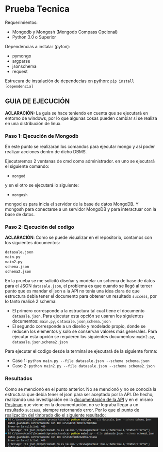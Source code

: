 
# Prueba Tecnica
Requerimientos:
+ Mongodb y Mongosh (Mongodb Compass Opcional)
+ Python 3.0 o Superior

Dependencias a instalar (pyton):
+ pymongo
+ argparse
+ jsonschema
+ request

Estrucura de instalación de dependecias en python:
`pip install [dependencia]`

## GUIA DE EJECUCIÓN

__ACLARACIÓN:__ La guía se hace teniendo en cuenta que se ejecutará en entorno de windows, por lo que algunas cosas pueden cambiar si se realiza en una distribución de linux.

### Paso 1: Ejecución de Mongodb
En este punto se realizaran los comandos para ejecutar mongo y así poder realizar acciones dentro de dicho DBMS.

Ejecutaremos 2 ventanas de cmd como administrador.
en uno se ejecutará el siguiente comando:

- `mongod`

y en el otro se ejecutará lo siguiente:

- `mongosh`

mongod es para inicia el servidor de la base de datos MongoDB.
Y mongosh para conectarse a un servidor MongoDB y para interactuar con la base de datos.

### Paso 2: Ejecución del codigo
__ACLARACIÓN__: Como se puede visualizar en el repositorio, contamos con los siguientes documentos:
```
datasale.json
main.py
main2.py 
schema.json
schema2.json
```
En la prueba se me solicitó diseñar y modelar un schema de base de datos para el JSON `datasale.json`, el problema es que cuando se llegó al tercer punto que es mandar el json a la API no tenia una idea clara de que estructura debia tener el documento para obtener un resultado `success`, por lo tanto realicé 2 schema:
- El primero corresponde a la estructura tal cual tiene el documento `datasale.json`. Para ejecutar esta opción se usaran los siguientes documentos: `main.py`, `datasale.json`,`schema.json`
- El segundo corresponde a un diseño y modelado propio, donde se reducen los elementos y solo se conservan valores más generales. Para ejecutar esta opción se requieren los siguientes documentos: `main2.py`, `datasale.json`,`schema2.json`

Para ejecutar el codigo desde la terminal se ejecutará de la siguiente forma:
- Caso 1: `python main.py --file datasale.json --schema schema.json`
- Caso 2: `python main2.py --file datasale.json --schema schema2.json`

### Resultados
Como se mencionó en el punto anterior. No se mencionó y no se conocía la estructura que debia tener el json para ser aceptado por la API. De hecho, realizando una investigación en la [documentación de la API](https://developers.sw.com.mx/knowledge-base/emision-timbrado-json-cfdi/) y en el mismo [Postman](https://www.postman.com/development-swsapien/sw-api-developers/request/qmumlt3/application-json) que viene en la documentación, no se lograba llegar a un resultado `success`, siempre retornando error. Por lo que el punto de realización del timbrado dio el siguiente resultado:
![Resultados de los dos casos](/resultados.png)
